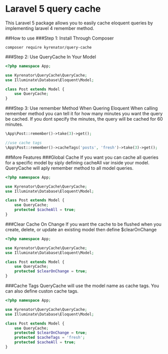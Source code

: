 # Laravel 5 query cache

This Laravel 5 package allows you to easily cache eloquent queries by implementing laravel 4 remember method.

##How to use
###Step 1: Install Through Composer
```
composer require kyrenator/query-cache
```
###Step 2: Use QueryCache In Your Model
```php
<?php namespace App;

use Kyrenator\QueryCache\QueryCache;
use Illuminate\Database\Eloquent\Model;

class Post extends Model {
    use QueryCache;
}
```
###Step 3: Use remember Method When Quering Eloquent
When calling remember method you can tell it for how many minutes you want the query be cached.
If you dont specify the minutes, the query will be cached for 60 minutes.
```php
\App\Post::remember()->take(3)->get();

//use cache tags
\App\Post::remember()->cacheTags('posts', 'fresh')->take(3)->get();
```

##More Features
###Global Cache
If you want you can cache all queries for a specific model by siply defining cacheAll var inside your model.
QueryCache will aply remember method to all model queries.
```php
<?php namespace App;

use Kyrenator\QueryCache\QueryCache;
use Illuminate\Database\Eloquent\Model;

class Post extends Model {
    use QueryCache;
    protected $cacheAll = true;
}
```
###Clear Cache On Change
If you want the cache to be flushed when you create, delete, or update an existing model then define $clearOnChange
```php
<?php namespace App;

use Kyrenator\QueryCache\QueryCache;
use Illuminate\Database\Eloquent\Model;

class Post extends Model {
    use QueryCache;
    protected $clearOnChange = true;
}
``` 
###Cache Tags
QueryCache will use the model name as cache tags. You can also define custon cache tags.
```php
<?php namespace App;

use Kyrenator\QueryCache\QueryCache;
use Illuminate\Database\Eloquent\Model;

class Post extends Model {
    use QueryCache;
    protected $clearOnChange = true;
    protected $cacheTags = 'fresh';
    protected $cacheAll = true;
}
``` 


